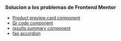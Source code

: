 ### Solucion a los problemas de Frontend Mentor

- [Product preview card component](https://alejandrvilla.github.io/Frontend_Mentor/product-preview-card-component-main/)
- [Qr code component](https://alejandrvilla.github.io/Frontend_Mentor/qr-code-component-main/)
- [results summary component]()
- [faq accordion](https://alejandrvilla.github.io/Frontend_Mentor//faq-accordion-main/)